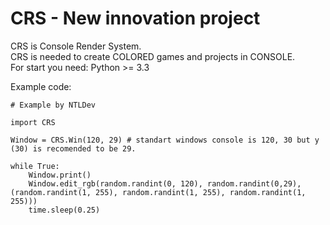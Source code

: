 # CRS - New innovation project
CRS is Console Render System.<br>
CRS is needed to create COLORED games and projects in CONSOLE.<br>
For start you need: Python >= 3.3

Example code:

```
# Example by NTLDev

import CRS

Window = CRS.Win(120, 29) # standart windows console is 120, 30 but y (30) is recomended to be 29.

while True:
    Window.print()
    Window.edit_rgb(random.randint(0, 120), random.randint(0,29), (random.randint(1, 255), random.randint(1, 255), random.randint(1, 255)))
    time.sleep(0.25)
```
